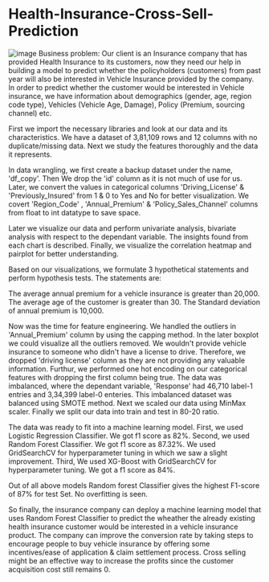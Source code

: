 # Health-Insurance-Cross-Sell-Prediction
![image](https://user-images.githubusercontent.com/119489207/229149807-f0de5268-5b1f-4d7d-873e-9bc0d2d47768.png)
Business problem: Our client is an Insurance company that has provided Health Insurance to its customers, now they need our help in building a model to predict whether the policyholders (customers) from past year will also be interested in Vehicle Insurance provided by the company. In order to predict whether the customer would be interested in Vehicle insurance, we have information about demographics (gender, age, region code type), Vehicles (Vehicle Age, Damage), Policy (Premium, sourcing channel) etc.

First we import the necessary libraries and look at our data and its characteristics. We have a dataset of 3,81,109 rows and 12 columns with no duplicate/missing data. Next we study the features thoroughly and the data it represents.

In data wrangling, we first create a backup dataset under the name, 'df_copy'. Then We drop the 'id' column as it is not much of use for us. Later, we convert the values in categorical columns 'Driving_License' & 'Previously_Insured' from 1 & 0 to Yes and No for better visualization. We covert 'Region_Code' , 'Annual_Premium' & 'Policy_Sales_Channel' columns from float to int datatype to save space.

Later we visualize our data and perform univariate analysis, bivariate analysis with respect to the dependant variable. The insights found from each chart is described. Finally, we visualize the correlation heatmap and pairplot for better understanding.

Based on our visualizations, we formulate 3 hypothetical statements and perform hypothesis tests. The statements are:

The average annual premium for a vehicle insurance is greater than 20,000. The average age of the customer is greater than 30. The Standard deviation of annual premium is 10,000.

Now was the time for feature engineering. We handled the outliers in 'Annual_Premium' column by using the capping method. In the later boxplot we could visualize all the outliers removed. We wouldn't provide vehicle insurance to someone who didn't have a license to drive. Therefore, we dropped 'driving license' column as they are not providing any valuable information. Furthur, we performed one hot encoding on our categorical features with dropping the first column being true. The data was imbalanced, where the dependant variable, 'Response' had 46,710 label-1 entries and 3,34,399 label-0 enteries. This imbalanced dataset was balanced using SMOTE method. Next we scaled our data using MinMax scaler. Finally we split our data into train and test in 80-20 ratio.

The data was ready to fit into a machine learning model. First, we used Logistic Regression Classifier. We got f1 score as 82%. Second, we used Random Forest Classifier. We got f1 score as 87.32%. We used GridSearchCV for hyperparameter tuning in which we saw a slight improvement. Third, We used XG-Boost with GridSearchCV for hyperparameter tuning. We got a f1 score as 84%.

Out of all above models Random forest Classifier gives the highest F1-score of 87% for test Set. No overfitting is seen.

So finally, the insurance company can deploy a machine learning model that uses Random Forest Classifier to predict the wheather the already existing health insurance customer would be interested in a vehicle insurance product. The company can improve the conversion rate by taking steps to encourage people to buy vehicle insurance by offering some incentives/ease of application & claim settlement process. Cross selling might be an effective way to increase the profits since the customer acquisition cost still remains 0.
